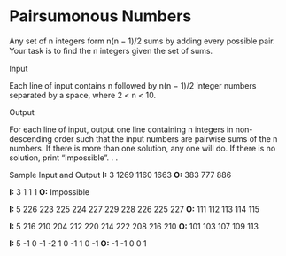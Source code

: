 <h1><b>Pairsumonous Numbers</b></h1>
Any set of n integers form n(n − 1)/2 sums by adding every possible pair. Your task is to ﬁnd the n integers given the set of sums.
 
 
Input
 
Each line of input contains n followed by n(n − 1)/2 integer numbers separated by a space, where 2 < n < 10.
 
 
Output
 
For each line of input, output one line containing n integers in non-descending order such that the input numbers are pairwise sums of the n numbers. If there is more than one solution, any one will do. If there is no solution, print “Impossible”. . .
 
Sample Input and Output
<b>I:</b> 3 1269 1160 1663
<b>O:</b> 383 777 886

<b>I:</b> 3 1 1 1
<b>O:</b> Impossible

<b>I:</b> 5 226 223 225 224 227 229 228 226 225 227
<b>O:</b> 111 112 113 114 115


<b>I:</b> 5 216 210 204 212 220 214 222 208 216 210
<b>O:</b> 101 103 107 109 113

<b>I:</b> 5 -1 0 -1 -2 1 0 -1 1 0 -1
<b>O:</b> -1 -1 0 0 1
